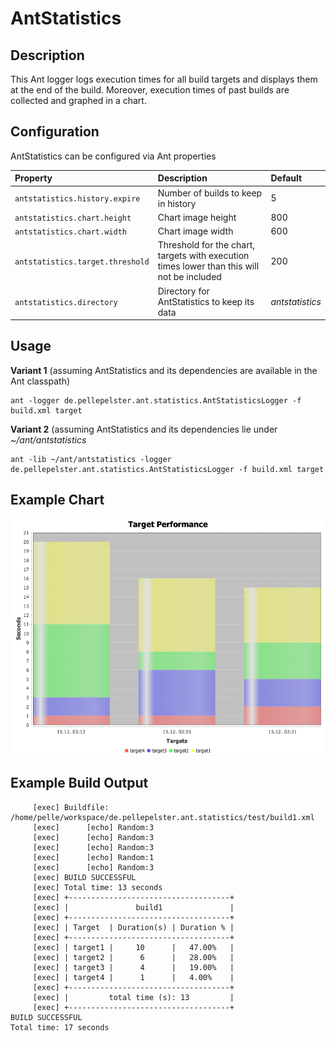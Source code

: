 # AntStatistics #
## Description ##
This Ant logger logs execution times for all build targets and displays them at the end of the build. Moreover, execution times of past builds are collected and graphed in a chart.

## Configuration ##
AntStatistics can be configured via Ant properties

| **Property** | **Description** | **Default** |
|:-------------|:----------------|:------------|
| `antstatistics.history.expire` | Number of builds to keep in history | 5           |
| `antstatistics.chart.height` | Chart image height | 800         |
| `antstatistics.chart.width` | Chart image width | 600         |
| `antstatistics.target.threshold` | Threshold for the chart, targets with execution times lower than this will not be included | 200         |
| `antstatistics.directory` | Directory for AntStatistics to keep its data | _antstatistics_ |

## Usage ##
**Variant 1** (assuming AntStatistics and its dependencies are available in the Ant classpath)
```
ant -logger de.pellepelster.ant.statistics.AntStatisticsLogger -f build.xml target
```

**Variant 2** (assuming AntStatistics and its dependencies lie under _~/ant/antstatistics_
```
ant -lib ~/ant/antstatistics -logger de.pellepelster.ant.statistics.AntStatisticsLogger -f build.xml target
```

## Example Chart ##
![img/build1.png](img/build1.png)

## Example Build Output ##
```
     [exec] Buildfile: /home/pelle/workspace/de.pellepelster.ant.statistics/test/build1.xml
     [exec]      [echo] Random:3
     [exec]      [echo] Random:3
     [exec]      [echo] Random:3
     [exec]      [echo] Random:1
     [exec]      [echo] Random:3
     [exec] BUILD SUCCESSFUL
     [exec] Total time: 13 seconds
     [exec] +------------------------------------+
     [exec] |               build1               |
     [exec] +------------------------------------+
     [exec] | Target  | Duration(s) | Duration % |
     [exec] +------------------------------------+
     [exec] | target1 |     10      |   47.00%   |
     [exec] | target2 |      6      |   28.00%   |
     [exec] | target3 |      4      |   19.00%   |
     [exec] | target4 |      1      |   4.00%    |
     [exec] +------------------------------------+
     [exec] |         total time (s): 13         |
     [exec] +------------------------------------+
BUILD SUCCESSFUL
Total time: 17 seconds
```